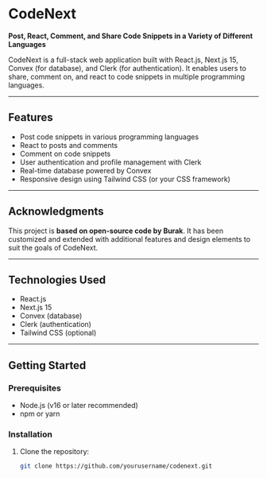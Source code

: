 # CodeNext

**Post, React, Comment, and Share Code Snippets in a Variety of Different Languages**

CodeNext is a full-stack web application built with React.js, Next.js 15, Convex (for database), and Clerk (for authentication). It enables users to share, comment on, and react to code snippets in multiple programming languages.

---

## Features

- Post code snippets in various programming languages
- React to posts and comments
- Comment on code snippets
- User authentication and profile management with Clerk
- Real-time database powered by Convex
- Responsive design using Tailwind CSS (or your CSS framework)

---

## Acknowledgments

This project is **based on open-source code by Burak**. It has been customized and extended with additional features and design elements to suit the goals of CodeNext.

---

## Technologies Used

- React.js
- Next.js 15
- Convex (database)
- Clerk (authentication)
- Tailwind CSS (optional)

---

## Getting Started

### Prerequisites

- Node.js (v16 or later recommended)
- npm or yarn

### Installation

1. Clone the repository:
   ```bash
   git clone https://github.com/yourusername/codenext.git

